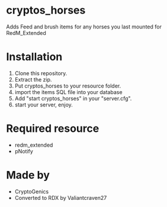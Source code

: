 # cryptos_horses
Adds Feed and brush items for any horses you last mounted for RedM_Extended

# Installation
1. Clone this repository.
2. Extract the zip.
3. Put cryptos_horses to your resource folder.
4. import the items SQL file into your database
5. Add "start cryptos_horses" in your "server.cfg".
6. start your server, enjoy.

# Required resource
- redm_extended
- pNotify

# Made by
- CryptoGenics
- Converted to RDX by Valiantcraven27
